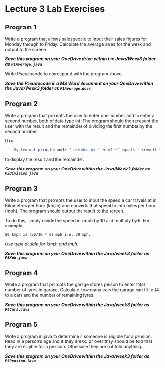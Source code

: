 # Lecture 3 Lab Exercises

## Program 1
Write a program that allows salespeople to input their sales figures for Monday through to Friday. 
Calculate the average sales for the week and output to the screen. 

***Save this program on your OneDrive drive within the Java/Week3 folder as `P1Average.java`***

Write Pseudocode to correspond with the program above. 

***Save the Pseudocode in a MS Word document on your OneDrive within the Java/Week3 folder as `P1Average.docx`***


## Program 2

Write a program that prompts the user to enter one number and to enter a second number, both of data type int. 
The program should then present the user with the result and the remainder of dividing the first number by the second number.

Use 
```java
    System.out.println(num1+ " divided by " +num2 +" equals " +result + " remainder " +rem);
``` 
to display the result and the remainder. 

***Save this program on your OneDrive within the Java/Week3 folder as `P2Division.java`***

## Program 3

Write a program that prompts the user to input the speed a car travels at in Kilometres per hour (kmph) and converts that speed to into miles per hour (mph).
The program should output the result to the screen. 

To do this, simply divide the speed in kmph by 10 and multiply by 6. 
For example,

    50 kmph is (50/10 * 6) mph i.e. 30 mph.

*Use type double for kmph and mph.*

***Save this program on your OneDrive within the Java/week3 folder as `P3Kph.java`***

## Program 4
White a program that prompts the garage stores person to enter total number of tyres in garage.
Calculate how many cars the garage can fit to (4 to a car) and the number of remaining tyres. 

***Save this program on your OneDrive within the Java/week3 folder as `P4Cars.java`***

## Program 5

Write a program in java to determine if someone is eligible for a pension.
Read in a person’s age and if they are 65 or over they should be told that they are eligible for a pension. 
Otherwise they are not told anything. 

***Save this program on your OneDrive within the Java/week3 folder as `P5Pension.java`***